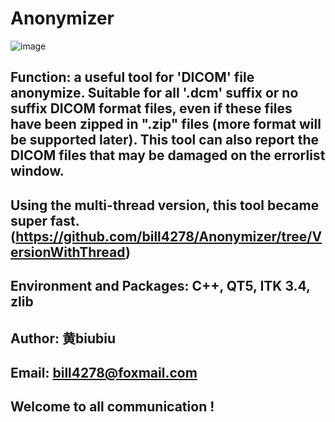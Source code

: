 # Anonymizer

![image](https://github.com/bill4278/Anonymizer/blob/MergeLogBrowserIntoMainWindow/snapshot_1.6.gif)

## Function: a useful tool for 'DICOM' file anonymize. Suitable for all '.dcm' suffix or no suffix DICOM format files, even if these files have been zipped in ".zip" files (more format will be supported later). This tool can also report the DICOM files that may be damaged on the errorlist window.

## Using the multi-thread version, this tool became super fast.(https://github.com/bill4278/Anonymizer/tree/VersionWithThread)

## Environment and Packages: C++, QT5, ITK 3.4, zlib

## Author: 黄biubiu
## Email: bill4278@foxmail.com
## Welcome to all communication !
